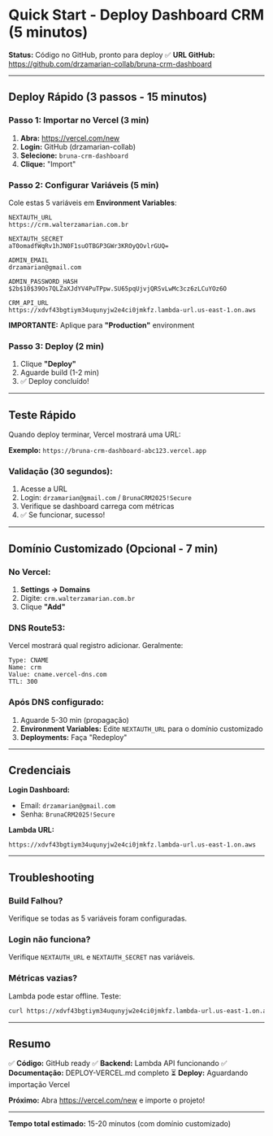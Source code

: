 # Quick Start - Deploy Dashboard CRM (5 minutos)

**Status:** Código no GitHub, pronto para deploy ✅
**URL GitHub:** https://github.com/drzamarian-collab/bruna-crm-dashboard

---

## Deploy Rápido (3 passos - 15 minutos)

### Passo 1: Importar no Vercel (3 min)

1. **Abra:** https://vercel.com/new
2. **Login:** GitHub (drzamarian-collab)
3. **Selecione:** `bruna-crm-dashboard`
4. **Clique:** "Import"

### Passo 2: Configurar Variáveis (5 min)

Cole estas 5 variáveis em **Environment Variables**:

```
NEXTAUTH_URL
https://crm.walterzamarian.com.br

NEXTAUTH_SECRET
aT0omadfWqRv1hJN0F1suOTBGP3GWr3KROyQOvlrGUQ=

ADMIN_EMAIL
drzamarian@gmail.com

ADMIN_PASSWORD_HASH
$2b$10$39Os7QLZaXJdYV4PuTPpw.SU65pqUjvjQRSvLwMc3cz6zLCuYOz6O

CRM_API_URL
https://xdvf43bgtiym34uqunyjw2e4ci0jmkfz.lambda-url.us-east-1.on.aws
```

**IMPORTANTE:** Aplique para **"Production"** environment

### Passo 3: Deploy (2 min)

1. Clique **"Deploy"**
2. Aguarde build (1-2 min)
3. ✅ Deploy concluído!

---

## Teste Rápido

Quando deploy terminar, Vercel mostrará uma URL:

**Exemplo:** `https://bruna-crm-dashboard-abc123.vercel.app`

### Validação (30 segundos):
1. Acesse a URL
2. Login: `drzamarian@gmail.com` / `BrunaCRM2025!Secure`
3. Verifique se dashboard carrega com métricas
4. ✅ Se funcionar, sucesso!

---

## Domínio Customizado (Opcional - 7 min)

### No Vercel:
1. **Settings → Domains**
2. Digite: `crm.walterzamarian.com.br`
3. Clique **"Add"**

### DNS Route53:
Vercel mostrará qual registro adicionar. Geralmente:

```
Type: CNAME
Name: crm
Value: cname.vercel-dns.com
TTL: 300
```

### Após DNS configurado:
1. Aguarde 5-30 min (propagação)
2. **Environment Variables:** Edite `NEXTAUTH_URL` para o domínio customizado
3. **Deployments:** Faça "Redeploy"

---

## Credenciais

**Login Dashboard:**
- Email: `drzamarian@gmail.com`
- Senha: `BrunaCRM2025!Secure`

**Lambda URL:**
```
https://xdvf43bgtiym34uqunyjw2e4ci0jmkfz.lambda-url.us-east-1.on.aws
```

---

## Troubleshooting

### Build Falhou?
Verifique se todas as 5 variáveis foram configuradas.

### Login não funciona?
Verifique `NEXTAUTH_URL` e `NEXTAUTH_SECRET` nas variáveis.

### Métricas vazias?
Lambda pode estar offline. Teste:
```bash
curl https://xdvf43bgtiym34uqunyjw2e4ci0jmkfz.lambda-url.us-east-1.on.aws/metrics/funnel
```

---

## Resumo

✅ **Código:** GitHub ready
✅ **Backend:** Lambda API funcionando
✅ **Documentação:** DEPLOY-VERCEL.md completo
⏳ **Deploy:** Aguardando importação Vercel

**Próximo:** Abra https://vercel.com/new e importe o projeto!

---

**Tempo total estimado:** 15-20 minutos (com domínio customizado)
